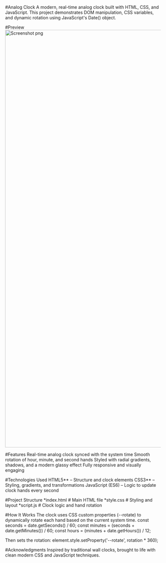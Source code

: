#Analog Clock
A modern, real-time analog clock built with HTML, CSS, and JavaScript. This project demonstrates DOM manipulation, CSS variables, and dynamic rotation using JavaScript's Date() object.

#Preview
<img width="2465" height="1348" alt="Screenshot png" src="https://github.com/user-attachments/assets/b885f9fa-3eac-4618-997a-d9afae0ecdb9" />

#Features
Real-time analog clock synced with the system time
Smooth rotation of hour, minute, and second hands
Styled with radial gradients, shadows, and a modern glassy effect
Fully responsive and visually engaging

#Technologies Used
 HTML5** – Structure and clock elements
 CSS3** – Styling, gradients, and transformations
 JavaScript (ES6) – Logic to update clock hands every second

#Project Structure
*index.html # Main HTML file
*style.css # Styling and layout
*script.js # Clock logic and hand rotation

#How It Works
The clock uses CSS custom properties (--rotate) to dynamically rotate each hand based on the current system time.
const seconds = date.getSeconds() / 60;
     const minutes = (seconds + date.getMinutes()) / 60;
      const hours = (minutes + date.getHours()) / 12;
      
Then sets the rotation:
element.style.setProperty('--rotate', rotation * 360);

#Acknowledgments
Inspired by traditional wall clocks, brought to life with clean modern CSS and JavaScript techniques.
